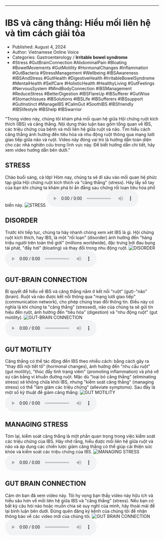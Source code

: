 
---

# IBS và căng thẳng: Hiểu mối liên hệ và tìm cách giải tỏa

- Published: August 4, 2024
- Author: Vietnamese Online Voice
- Categories: Gastroenterology / **Irritable bowel syndrome**
- #Stress #GutBrainConnection #AbdominalPain #Bloating #BowelMovements #GutMotility #HormonalChanges #Inflammation #GutBacteria #StressManagement #Wellbeing #IBSAwareness #IBSAndStress #GutHealth #DigestiveHealth #IrritableBowelSyndrome #MentalHealth #SelfCare #HolisticHealth #HealthyLiving #GutFeelings #NervousSystem #MindBodyConnection #IBSManagement #ReduceStress #BetterDigestion #IBSFlareUp #IBSufferer #GutWise #StomachIssues #IBSolutions #IBSLife #IBSufferers #IBSsupport #GutInstinct #ManageIBS #CalmGut #SoothIBS #IBSfriendly #IBSlifestyle #IBShelp #IBSwarrior

"Trong video này, chúng tôi khám phá mối quan hệ giữa Hội chứng ruột kích thích (IBS) và căng thẳng. Nội dung thảo luận bao gồm tổng quan về IBS, các triệu chứng của bệnh và mối liên hệ giữa ruột và não. Tìm hiểu cách căng thẳng ảnh hưởng đến tiêu hóa và nhu động ruột thông qua mạng lưới giao tiếp giữa não và ruột. Video này đóng vai trò là hướng dẫn toàn diện cho các nhà nghiên cứu trong lĩnh vực này. Để biết hướng dẫn chi tiết, hãy xem video hướng dẫn bên dưới."


## STRESS

Chào buổi sáng, cả lớp! Hôm nay, chúng ta sẽ đi sâu vào mối quan hệ phức tạp giữa Hội chứng ruột kích thích và "căng thẳng" (stress). Hãy lấy sổ tay của bạn khi chúng ta khám phá bí ẩn đằng sau chứng rối loạn tiêu hóa phổ biến này.
![STRESS](https://http-archiver-apis-production-80.schnworks.com/storage/images/transitions/2024-08-04/transition--12281981718-Montserrat-Medium-512DA8.jpg)
<audio controls>
    <source src="https://http-archiver-apis-production-80.schnworks.com/storage/storage/audio/file-25095143827.mp3" type="audio/mpeg">
</audio>



## DISORDER

Trước khi tiếp tục, chúng ta hãy nhanh chóng xem xét IBS là gì. Hội chứng ruột kích thích, hay IBS, là một "rối loạn" (disorder) ảnh hưởng đến "hàng triệu người trên toàn thế giới" (millions worldwide), đặc trưng bởi đau bụng tái phát, "đầy hơi" (bloating) và thay đổi trong nhu động ruột.
![DISORDER](https://http-archiver-apis-production-80.schnworks.com/storage/images/transitions/2024-08-04/transition-47976698808-Montserrat-Medium-7B1FA2.jpg)
<audio controls>
    <source src="https://http-archiver-apis-production-80.schnworks.com/storage/storage/audio/file-27993344900.mp3" type="audio/mpeg">
</audio>



## GUT-BRAIN CONNECTION

Bí quyết để hiểu về IBS và căng thẳng nằm ở kết nối "ruột" (gut)-"não" (brain). Ruột và não được kết nối thông qua "mạng lưới giao tiếp" (communication network), cho phép chúng trao đổi thông tin. Điều này có nghĩa là khi chúng ta "căng thẳng" (stressed), não của chúng ta sẽ gửi tín hiệu đến ruột, ảnh hưởng đến "tiêu hóa" (digestion) và "nhu động ruột" (gut motility).
![GUT-BRAIN CONNECTION](https://http-archiver-apis-production-80.schnworks.com/storage/images/transitions/2024-08-04/transition--36384804105-Montserrat-Medium-004895.jpg)
<audio controls>
    <source src="https://http-archiver-apis-production-80.schnworks.com/storage/storage/audio/file-8748750576.mp3" type="audio/mpeg">
</audio>



## GUT MOTILITY

Căng thẳng có thể tác động đến IBS theo nhiều cách: bằng cách gây ra "thay đổi nội tiết tố" (hormonal changes), ảnh hưởng đến "nhu cầu ruột" (gut motility), "thúc đẩy tình trạng viêm" (promoting inflammation) và phá vỡ sự cân bằng vi khuẩn đường ruột. Mặc dù "loại bỏ căng thẳng" (eliminating stress) sẽ không chữa khỏi IBS, nhưng "kiểm soát căng thẳng" (managing stress) có thể "làm giảm các triệu chứng" (alleviate symptoms). Sau đây là một số kỹ thuật để giảm căng thẳng:
![GUT MOTILITY](https://http-archiver-apis-production-80.schnworks.com/storage/images/transitions/2024-08-04/transition--28035040291-Montserrat-Black-283593.jpg)
<audio controls>
    <source src="https://http-archiver-apis-production-80.schnworks.com/storage/storage/audio/file-57291444418.mp3" type="audio/mpeg">
</audio>



## MANAGING STRESS

Tóm lại, kiểm soát căng thẳng là một phần quan trọng trong việc kiểm soát các triệu chứng của IBS. Hãy nhớ rằng, hiểu được mối liên hệ giữa ruột và não và áp dụng các chiến lược giảm căng thẳng có thể giúp cải thiện sức khỏe và kiểm soát các triệu chứng của IBS.
![MANAGING STRESS](https://http-archiver-apis-production-80.schnworks.com/storage/images/transitions/2024-08-04/transition--28974283852-Montserrat-SemiBold-880E4F.jpg)
<audio controls>
    <source src="https://http-archiver-apis-production-80.schnworks.com/storage/storage/audio/file-13646280444.mp3" type="audio/mpeg">
</audio>



## GUT BRAIN CONNECTION

Cảm ơn bạn đã xem video này. Tôi hy vọng bạn thấy video này hữu ích và hiểu sâu hơn về mối liên hệ giữa IBS và "căng thẳng" (stress). Nếu bạn có bất kỳ câu hỏi nào hoặc muốn chia sẻ suy nghĩ của mình, hãy thoải mái để lại bình luận bên dưới. Đừng quên đăng ký kênh của chúng tôi để nhận thông báo về các video mới của chúng tôi.
![GUT BRAIN CONNECTION](https://http-archiver-apis-production-80.schnworks.com/storage/images/transitions/2024-08-04/transition-43999398963-Montserrat-Regular-283593.jpg)
<audio controls>
    <source src="https://http-archiver-apis-production-80.schnworks.com/storage/storage/audio/file-24784013703.mp3" type="audio/mpeg">
</audio>

